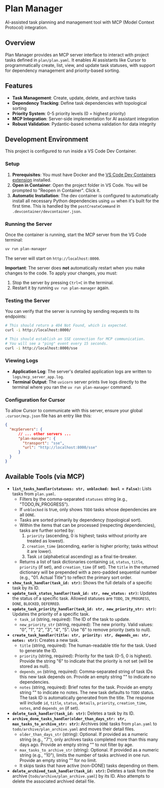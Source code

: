 # Plan Manager

AI-assisted task planning and management tool with MCP (Model Context Protocol) integration.

## Overview

Plan Manager provides an MCP server interface to interact with project tasks defined in `plan/plan.yaml`. It enables AI assistants like Cursor to programmatically create, list, view, and update task statuses, with support for dependency management and priority-based sorting.

## Features

- **Task Management**: Create, update, delete, and archive tasks
- **Dependency Tracking**: Define task dependencies with topological sorting
- **Priority System**: 0-5 priority levels (0 = highest priority)
- **MCP Integration**: Server-side implementation for AI assistant integration
- **Robust Validation**: Pydantic-based schema validation for data integrity

## Development Environment

This project is configured to run inside a VS Code Dev Container.

### Setup

1.  **Prerequisites**: You must have Docker and the [VS Code Dev Containers extension](https://marketplace.visualstudio.com/items?itemName=ms-vscode-remote.remote-containers) installed.
2.  **Open in Container**: Open the project folder in VS Code. You will be prompted to "Reopen in Container". Click it.
3.  **Automatic Installation**: The dev container is configured to automatically install all necessary Python dependencies using `uv` when it's built for the first time. This is handled by the `postCreateCommand` in `.devcontainer/devcontainer.json`.

### Running the Server

Once the container is running, start the MCP server from the VS Code terminal:

```bash
uv run plan-manager
```

The server will start on `http://localhost:8000`.

**Important**: The server does **not** automatically restart when you make changes to the code. To apply your changes, you must:
1.  Stop the server by pressing `Ctrl+C` in the terminal.
2.  Restart it by running `uv run plan-manager` again.

### Testing the Server

You can verify that the server is running by sending requests to its endpoints:

```bash
# This should return a 404 Not Found, which is expected.
curl -i http://localhost:8000/

# This should establish an SSE connection for MCP communication.
# You will see a "ping" event every 15 seconds.
curl -i http://localhost:8000/sse
```

### Viewing Logs

-   **Application Log**: The server's detailed application logs are written to `logs/mcp_server_app.log`.
-   **Terminal Output**: The `uvicorn` server prints live logs directly to the terminal where you ran the `uv run plan-manager` command.

### Configuration for Cursor

To allow Cursor to communicate with this server, ensure your global `.cursor/mcp.json` file has an entry like this:

```json
{
  "mcpServers": {
      // ... other servers ...
      "plan-manager": {
        "transport": "sse",
        "url": "http://localhost:8000/sse"
      }
  }
}
```

## Available Tools (via MCP)

*   **`list_tasks_handler(statuses: str, unblocked: bool = False)`:** Lists tasks from `plan.yaml`.
    *   Filters by the comma-separated `statuses` string (e.g., "TODO,IN_PROGRESS").
    *   If `unblocked` is true, only shows `TODO` tasks whose dependencies are all `DONE`.
    *   Tasks are sorted primarily by dependency (topological sort).
    *   Within the items that can be processed (respecting dependencies), tasks are further sorted by:
        1.  `priority` (ascending, 0 is highest; tasks without priority are treated as lowest).
        2.  `creation_time` (ascending, earlier is higher priority; tasks without it are lower).
        3.  Task `id` (alphabetical ascending) as a final tie-breaker.
    *   Returns a list of task dictionaries containing `id`, `status`, `title`, `priority` (if set), and `creation_time` (if set). The `title` in the returned dictionary will be prepended with a zero-padded sequential number (e.g., "01. Actual Title") to reflect the primary sort order.
*   **`show_task_handler(task_id: str)`:** Shows the full details of a specific task by its ID.
*   **`update_task_status_handler(task_id: str, new_status: str)`:** Updates the status of a specific task. Allowed statuses are `TODO`, `IN_PROGRESS`, `DONE`, `BLOCKED`, `DEFERRED`.
*   **`update_task_priority_handler(task_id: str, new_priority_str: str)`:** Updates the priority of a specific task.
    *   `task_id` (string, required): The ID of the task to update.
    *   `new_priority_str` (string, required): The new priority. Valid values: "0", "1", "2", "3", "4", "5". Use "6" to remove priority (sets to null).
*   **`create_task_handler(title: str, priority: str, depends_on: str, notes: str)`:** Creates a new task.
    *   `title` (string, required): The human-readable title for the task. Used to generate the ID.
    *   `priority` (string, required): Priority for the task (0-5, 0 is highest). Provide the string "6" to indicate that the priority is not set (will be stored as null).
    *   `depends_on` (string, required): Comma-separated string of task IDs this new task depends on. Provide an empty string "" to indicate no dependencies.
    *   `notes` (string, required): Brief notes for the task. Provide an empty string "" to indicate no notes.
    The new task defaults to `TODO` status. The task ID is automatically generated from the title. The response will include `id`, `title`, `status`, `details`, `priority`, `creation_time`, `notes`, and `depends_on` (if set).
*   **`delete_task_handler(task_id: str)`:** Deletes a task by its ID.
*   **`archive_done_tasks_handler(older_than_days_str: str, max_tasks_to_archive_str: str)`:** Archives `DONE` tasks from `plan.yaml` to `todo/archive/plan_archive.yaml` and moves their detail files.
    *   `older_than_days_str` (string): Optional. If provided as a numeric string (e.g., "7"), only archives tasks completed more than this many days ago. Provide an empty string "" to not filter by age.
    *   `max_tasks_to_archive_str` (string): Optional. If provided as a numeric string (e.g., "10"), limits the number of tasks archived in one run. Provide an empty string "" for no limit.
    *   It skips tasks that have active (non-DONE) tasks depending on them.
*   **`delete_archived_task_handler(task_id: str)`:** Deletes a task from the archive (`todo/archive/plan_archive.yaml`) by its ID. Also attempts to delete the associated archived detail file.
